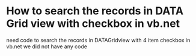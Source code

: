 
# How to search the records in DATA Grid view with checkbox in vb.net

need code to search the records in DATAGridview with 4 item checkbox in vb.net
we did not have any code

        
